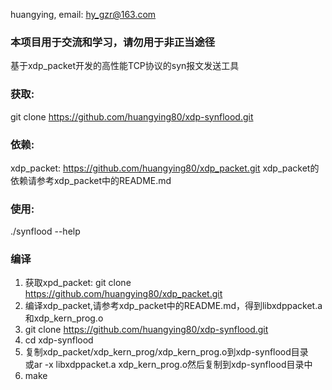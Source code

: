 huangying, email: hy_gzr@163.com <br>
### 本项目用于交流和学习，请勿用于非正当途径

基于xdp_packet开发的高性能TCP协议的syn报文发送工具<br>
### 获取:
git clone https://github.com/huangying80/xdp-synflood.git
### 依赖:
xdp_packet: https://github.com/huangying80/xdp_packet.git
xdp_packet的依赖请参考xdp_packet中的README.md
### 使用:
./synflood --help
### 编译
1.  获取xpd_packet: git clone https://github.com/huangying80/xdp_packet.git
2.  编译xdp_packet,请参考xdp_packet中的README.md，得到libxdppacket.a和xdp_kern_prog.o
3.  git clone https://github.com/huangying80/xdp-synflood.git
4.  cd xdp-synflood
5.  复制xdp_packet/xdp_kern_prog/xdp_kern_prog.o到xdp-synflood目录<br>
    或ar -x libxdppacket.a xdp_kern_prog.o然后复制到xdp-synflood目录中
6.  make
